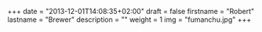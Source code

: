 +++
date = "2013-12-01T14:08:35+02:00"
draft = false
firstname = "Robert"
lastname = "Brewer"
description = ""
weight = 1
img = "fumanchu.jpg"
+++
